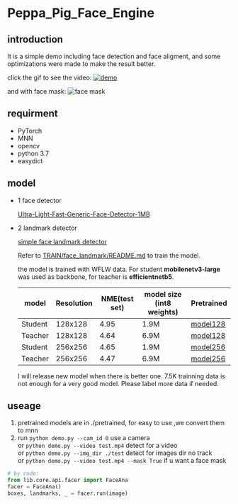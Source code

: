 # Peppa_Pig_Face_Engine



## introduction

It is a simple demo including face detection and face aligment, and some optimizations were made to make the result better.





click the gif to see the video:
[![demo](https://github.com/610265158/simpleface-engine/blob/master/figure/sample.gif)](https://v.youku.com/v_show/id_XNDM3MTY4MTM2MA==.html?spm=a2h3j.8428770.3416059.1)

and with face mask:
![face mask](https://github.com/610265158/Peppa_Pig_Face_Engine/blob/master/figure/sample_mask.gif)

## requirment

+ PyTorch
+ MNN  
+ opencv
+ python 3.7
+ easydict

## model

+ 1 face detector

  [Ultra-Light-Fast-Generic-Face-Detector-1MB](https://github.com/Linzaer/Ultra-Light-Fast-Generic-Face-Detector-1MB)

+ 2 landmark detector

  [simple face landmark detector]( https://github.com/610265158/Peppa_Pig_Face_Landmark/tree/master/TRAIN/face_landmark) 

  Refer to [TRAIN/face_landmark/README.md](https://github.com/610265158/Peppa_Pig_Face_Landmark/blob/master/TRAIN/face_landmark/README.md) to train the model.

  the model is trained with WFLW data. For student **mobilenetv3-large** was used  as backbone, for teacher is **efficientnetb5**.

  | model   | Resolution | NME(test set) | model size (int8 weights) | Pretrained                                                   |
  | ------- | ---------- | ------------- | ------------------------- | ------------------------------------------------------------ |
  | Student | 128x128    | 4.95          | 1.9M                      | [model128](https://drive.google.com/drive/folders/1zivD151CkOSm8KYyeC7v4YPC0aYDomry?usp=share_link) |
  | Teacher | 128x128    | 4.64          | 6.9M                      | [model128](https://drive.google.com/drive/folders/1zivD151CkOSm8KYyeC7v4YPC0aYDomry?usp=share_link) |
  | Student | 256x256    | 4.65          | 1.9M                      | [model256](https://drive.google.com/drive/folders/1JFVrbMx07PwL47dFlUSZ1tAMcVxVmJXo?usp=share_link) |
  | Teacher | 256x256    | 4.47          | 6.9M                      | [model256](https://drive.google.com/drive/folders/1JFVrbMx07PwL47dFlUSZ1tAMcVxVmJXo?usp=share_link) |

  

  I will release new model when there is better one. 7.5K trainning data is not enough for a very good model. Please label more data if needed.

## useage

1. pretrained models are in ./pretrained, for easy to use ,we convert them to mnn
2. run `python demo.py --cam_id 0` use a camera    
   or  `python demo.py --video test.mp4`  detect for a video    
   or  `python demo.py --img_dir ./test`  detect for images dir no track   
   or  `python demo.py --video test.mp4 --mask True` if u want a face mask



```python
# by code:
from lib.core.api.facer import FaceAna
facer = FaceAna()
boxes, landmarks, _ = facer.run(image)
  
```



